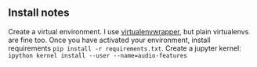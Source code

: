 ## Install notes
Create a virtual environment. I use [virtualenvwrapper](https://virtualenvwrapper.readthedocs.io/en/latest/install.html), but plain virtualenvs are fine too.
Once you have activated your environment, install requirements `pip install -r requirements.txt`.
Create a jupyter kernel: `ipython kernel install --user --name=audio-features`
